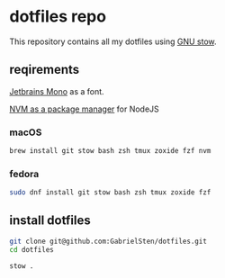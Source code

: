 # dotfiles repo

This repository contains all my dotfiles using [GNU stow](https://www.gnu.org/software/stow/).

## reqirements

[Jetbrains Mono](https://www.jetbrains.com/lp/mono/) as a font.

[NVM as a package manager](https://nodejs.org/en/download/package-manager) for NodeJS

### macOS
```bash
brew install git stow bash zsh tmux zoxide fzf nvm
```

### fedora
```bash
sudo dnf install git stow bash zsh tmux zoxide fzf
```

## install dotfiles

```bash
git clone git@github.com:GabrielSten/dotfiles.git
cd dotfiles
```

```bash
stow .
```
